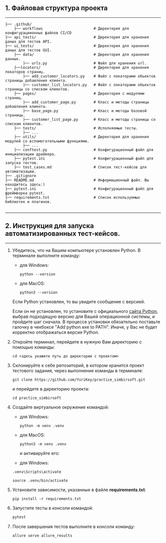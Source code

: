 ## 1. Файловая структура проекта

---

```plaintext
├── .github/
    ├── workflows                       # Директория для конфигурациионных файлов CI/CD
├── api_tests/                          # Директория для хранения даных для тестов API.
├── ui_tests/                           # Директория для хранения даных для тестов GUI.
    ├── data/                           # Директория для хранения данных.
        ├── urls.py                     # Файл для хранения url.
    ├──locators/                        # Директория для хранения локаторов страниц.
        ├── add_customer_locators.py    # Файл с локаторами объектов страницы добавления клиента.
        ├── customer_list_locators.py   # Файл с локаторами объектов страницы со списком клиентов.
    ├── pages/                          # Директория с модулями страниц.
        ├── add_customer_page.py        # Класс и методы страницы добавления клиента. 
        ├── base_page.py                # Класс и методы базовой страницы.
        ├── customer_list_page.py       # Класс и методы страницы со списком клиентов.
    ├── tests/                          # Исполняемые тесты.
        ├── ...
    ├── utils/                          # Директория для хранения модулей со вспомогательными функциями.
        ├── ...
    ├── conftest.py                     # Конфигурационный файл для инициализации драйвера.
    ├── pytest.ini                      # Конфигурационный файл для запуска тестов.
    ├── test_cases.md                   # Список тест-кейсов для автоматизации.
├── .gitignore  
├── README.md                           # Информационный файл. Вы находитесь здесь:)
├── pytest.ini                          # Конфигурационный файл для фреймворка pytest.
├── requirements.txt                    # Список используемых библиотек и плагинов.


```

---


## 2. Инструкция для запуска автоматизированных тест-кейсов.

---

1.  Убедитесь, что на Вашем компьютере установлен Python. В терминале выполните команду:
    
    *   для Windows:
        
        ```plaintext
        python --version
        ```
        
    *   для MacOS:
        
        ```plaintext
        python3 --version
        ```

    Если Python установлен, то вы увидите сообщение с версией.
    
    Если он не установлен, то установите с официального [сайта Python](https://www.python.org/downloads/), выбрав подходящую версию для Вашей операционной системы, и пройдите шаг сначала. В процессе установки обязательно поставьте галочку в чекбоксе "Add python.exe to PATH". Иначе, у Вас не будет корректно отображаться версия Python.

    
2.  Откройте терминал, перейдите в нужную Вам директорию с помощью команды:
    
    ```plaintext
    cd <здесь укажите путь до директории с проектом>
    ```
    
3.  Склонируйте к себе репозиторий, в котором хранится проект тестового задания, через выполнение команды в терминале:
    
    ```plaintext
    git clone https://github.com/YuriKey/practice_simbirsoft.git
    ```
    
    и перейдите в директорию проекта:
    
    ```plaintext
    cd practice_simbirsoft
    ```
    
4.  Создайте виртуальное окружение командой:
    
    *   для Windows:
        
        ```plaintext
        python -m venv .venv
        ```
        
    *   для MacOS:
        
        ```plaintext
        python3 -m venv .venv
        ```
        
        и активируйте его:
        
    *   для Windows:
    
    ```plaintext
    .venv\Scripts\activate
    ```
    
    ```plaintext
    source .venv/bin/activate
    ```
    
5.  Установите зависимости, указанные в файле **requirements.txt**:
    
    ```plaintext
    pip install -r requirements.txt
    ```
    
6.  Запустите тесты в консоли командой:
    
    ```python
    pytest
    ```

7. После завершения тестов выполните в консоли команду:

    ```python
    allure serve allure_results
    ```